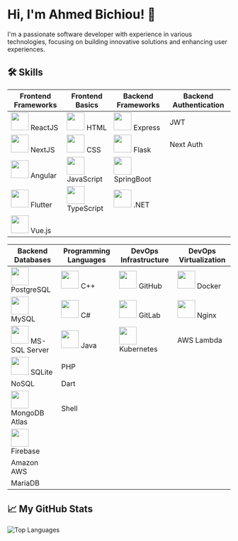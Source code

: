 # Hi, I'm Ahmed Bichiou! 👋

I'm a passionate software developer with experience in various technologies, focusing on building innovative solutions and enhancing user experiences.
## 🛠️ Skills

| Frontend Frameworks                                            | Frontend Basics                                     | Backend Frameworks                                             | Backend Authentication                                      |
|--------------------------------------------------------------|----------------------------------------------------|--------------------------------------------------------------|------------------------------------------------------------|
| <img src="https://cdn.jsdelivr.net/gh/devicons/devicon/icons/react/react-original.svg" width="40" height="40"/> ReactJS  | <img src="https://cdn.jsdelivr.net/gh/devicons/devicon/icons/html5/html5-original.svg" width="40" height="40"/> HTML      | <img src="https://cdn.jsdelivr.net/gh/devicons/devicon/icons/nodejs/nodejs-original.svg" width="40" height="40"/> Express  | JWT                                                        |
| <img src="https://cdn.jsdelivr.net/gh/devicons/devicon/icons/nextjs/nextjs-original.svg" width="40" height="40"/> NextJS  | <img src="https://cdn.jsdelivr.net/gh/devicons/devicon/icons/css3/css3-original.svg" width="40" height="40"/> CSS        | <img src="https://cdn.jsdelivr.net/gh/devicons/devicon/icons/flask/flask-original.svg" width="40" height="40"/> Flask    | Next Auth                                                  |
| <img src="https://cdn.jsdelivr.net/gh/devicons/devicon/icons/angularjs/angularjs-original.svg" width="40" height="40"/> Angular  | <img src="https://cdn.jsdelivr.net/gh/devicons/devicon/icons/javascript/javascript-original.svg" width="40" height="40"/> JavaScript | <img src="https://cdn.jsdelivr.net/gh/devicons/devicon/icons/spring/spring-original.svg" width="40" height="40"/> SpringBoot |                                                            |
| <img src="https://cdn.jsdelivr.net/gh/devicons/devicon/icons/flutter/flutter-original.svg" width="40" height="40"/> Flutter  | <img src="https://cdn.jsdelivr.net/gh/devicons/devicon/icons/typescript/typescript-original.svg" width="40" height="40"/> TypeScript | <img src="https://cdn.jsdelivr.net/gh/devicons/devicon/icons/dot-net/dot-net-original.svg" width="40" height="40"/> .NET    |                                                            |
| <img src="https://cdn.jsdelivr.net/gh/devicons/devicon/icons/vuejs/vuejs-original.svg" width="40" height="40"/> Vue.js      |                                                    |                                                              |                                                            |

| Backend Databases                                       | Programming Languages                                         | DevOps Infrastructure                                          | DevOps Virtualization                                      |
|--------------------------------------------------------|-------------------------------------------------------------|--------------------------------------------------------------|----------------------------------------------------------|
| <img src="https://cdn.jsdelivr.net/gh/devicons/devicon/icons/postgresql/postgresql-original.svg" width="40" height="40"/> PostgreSQL | <img src="https://cdn.jsdelivr.net/gh/devicons/devicon/icons/cplusplus/cplusplus-original.svg" width="40" height="40"/> C++      | <img src="https://cdn.jsdelivr.net/gh/devicons/devicon/icons/github/github-original.svg" width="40" height="40"/> GitHub    | <img src="https://cdn.jsdelivr.net/gh/devicons/devicon/icons/docker/docker-original.svg" width="40" height="40"/> Docker    |
| <img src="https://cdn.jsdelivr.net/gh/devicons/devicon/icons/mysql/mysql-original.svg" width="40" height="40"/> MySQL      | <img src="https://cdn.jsdelivr.net/gh/devicons/devicon/icons/csharp/csharp-original.svg" width="40" height="40"/> C#        | <img src="https://cdn.jsdelivr.net/gh/devicons/devicon/icons/gitlab/gitlab-original.svg" width="40" height="40"/> GitLab    | <img src="https://cdn.jsdelivr.net/gh/devicons/devicon/icons/nginx/nginx-original.svg" width="40" height="40"/> Nginx      |
| <img src="https://cdn.jsdelivr.net/gh/devicons/devicon/icons/microsoftsqlserver/microsoftsqlserver-plain.svg" width="40" height="40"/> MS-SQL Server | <img src="https://cdn.jsdelivr.net/gh/devicons/devicon/icons/java/java-original.svg" width="40" height="40"/> Java      | <img src="https://cdn.jsdelivr.net/gh/devicons/devicon/icons/kubernetes/kubernetes-plain.svg" width="40" height="40"/> Kubernetes | AWS Lambda                                                   |
| <img src="https://cdn.jsdelivr.net/gh/devicons/devicon/icons/sqlite/sqlite-original.svg" width="40" height="40"/> SQLite    | PHP                                                         |                                                              |                                                          |
| NoSQL                                                  | Dart                                                        |                                                              |                                                          |
| <img src="https://cdn.jsdelivr.net/gh/devicons/devicon/icons/mongodb/mongodb-original.svg" width="40" height="40"/> MongoDB Atlas | Shell                                                       |                                                              |                                                          |
| <img src="https://cdn.jsdelivr.net/gh/devicons/devicon/icons/firebase/firebase-plain.svg" width="40" height="40"/> Firebase |                                                             |                                                              |                                                          |
| Amazon AWS                                            |                                                             |                                                              |                                                          |
| MariaDB                                              |                                                             |                                                              |                                                          |


## 📈 My GitHub Stats
![Top Languages](https://github-readme-stats.vercel.app/api/top-langs/?username=ahmedbichiou&layout=compact&theme=radical&langs_count=6)





